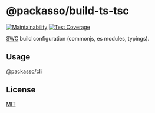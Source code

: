 # @packasso/build-ts-tsc

[![Maintainability](https://api.codeclimate.com/v1/badges/aaced5b2261f8a59b7cd/maintainability)](https://codeclimate.com/github/qiwi/packasso/maintainability)
[![Test Coverage](https://api.codeclimate.com/v1/badges/aaced5b2261f8a59b7cd/test_coverage)](https://codeclimate.com/github/qiwi/packasso/test_coverage)

[SWC](https://swc.rs/) build configuration (commonjs, es modules, typings).

## Usage

[@packasso/cli](https://www.npmjs.com/package/@packasso/cli)

## License

[MIT](./LICENSE)
